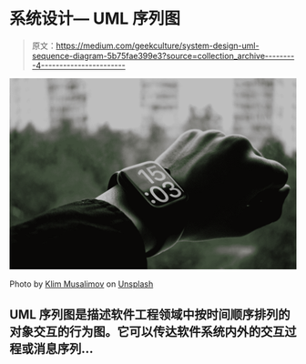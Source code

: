 # 系统设计— UML 序列图

> 原文：<https://medium.com/geekculture/system-design-uml-sequence-diagram-5b75fae399e3?source=collection_archive---------4----------------------->

![](img/1df69eaabd2bf5a6ebbc01530b4079fd.png)

Photo by [Klim Musalimov](https://unsplash.com/@klim11?utm_source=medium&utm_medium=referral) on [Unsplash](https://unsplash.com?utm_source=medium&utm_medium=referral)

## UML 序列图是描述软件工程领域中按时间顺序排列的对象交互的行为图。它可以传达软件系统内外的交互过程或消息序列…